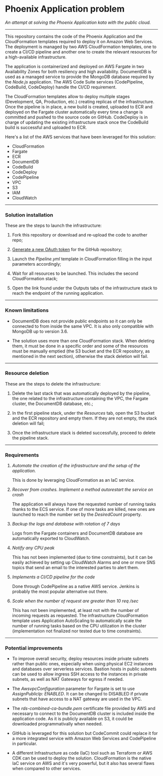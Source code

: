# Phoenix Application problem

_An attempt at solving the Phoenix Application kata with the public cloud._

---

This repository contains the code of the Phoenix Application and the CloudFormation templates required to deploy it on Amazon Web Services. The deployment is managed by two AWS CloudFormation templates, one to create a CI/CD pipeline and another one to create the relevant resources for a high-available infrastructure. 

The application is containerized and deployed on AWS Fargate in two Availability Zones for both resiliency and high availability. DocumentDB is used as a managed service to provide the MongoDB database required by the _Node.js_ application. The AWS Code Suite services (CodePipeline, CodeBuild, CodeDeploy) handle the CI/CD requirement.

The CloudFormation templates allow to deploy multiple stages (Development, QA, Production, etc.) creating replicas of the infrastructure. Once the pipeline is in place, a new build is created, uploaded to ECR and deployed on the Fargate cluster automatically every time a change is committed and pushed to the source code on GitHub. CodeDeploy is in charge of updating the existing infrastructure stack once the CodeBuild build is successful and uploaded to ECR.  

Here's a list of the AWS services that have been leveraged for this solution:

- CloudFormation
- Fargate
- ECR
- DocumentDB
- CodeBuild
- CodeDeploy
- CodePipeline
- VPC
- S3
- IAM
- CloudWatch

---

### Solution installation

These are the steps to launch the infrastructure:

1. Fork this repository or download and re-upload the code to another repo;

2. [Generate a new OAuth token](https://docs.github.com/en/free-pro-team@latest/github/authenticating-to-github/creating-a-personal-access-token) for the GitHub repository;

3. Launch the _Pipeline.yml_ template in CloudFormation filling in the input parameters accordingly;

4. Wait for all resources to be launched. This includes the second CloudFormation stack;

5. Open the link found under the Outputs tabs of the infrastructure stack to reach the endpoint of the running application. 

---

### Known limitations

- DocumentDB does not provide public endpoints so it can only be connected to from inside the same VPC. It is also only compatible with MongoDB up to version 3.6.

- The solution uses more than one CloudFormation stack. When deleting them, it must be done in a specific order and some of the resources must be manually emptied (the S3 bucket and the ECR repository, as mentioned in the next section), otherwise the stack deletion will fail. 

---

### Resource deletion

These are the steps to delete the infrastructure:

1. Delete the last stack that was automatically deployed by the pipeline, the one related to the infrastructure containing the VPC, the Fargate cluster, the DocumentDB database, etc.;

2. In the first pipeline stack, under the _Resources_ tab, open the S3 bucket and the ECR repository and empty them. If they are not empty, the stack deletion will fail;

3. Once the infrastructure stack is deleted successfully, proceed to delete the pipeline stack.

---

### Requirements 

1. _Automate the creation of the infrastructure and the setup of the application._

    This is done by leveraging CloudFormation as an IaC service. 

2. _Recover from crashes. Implement a method autorestart the service on crash_

    The application will always have the requested number of running tasks thanks to the ECS service. If one of more tasks are killed, new ones are launched to reach the number set by the _DesiredCount_ property.

3. _Backup the logs and database with rotation of 7 days_

    Logs from the Fargate containers and DocumentDB database are automatically exported to CloudWatch. 

4. _Notify any CPU peak_

    This has not been implemented (due to time constraints), but it can be easily achieved by setting up CloudWatch Alarms and one or more SNS topics that send an email to the interested parties to alert them. 

5. _Implements a CI/CD pipeline for the code_

    Done through CodePipeline as a native AWS service. Jenkins is probably the most popular alternative out there.

6. _Scale when the number of request are greater than 10 req /sec_

    This has not been implemented, at least not with the number of incoming requests as requested. The infrastructure CloudFormation template uses Application AutoScaling to automatically scale the number of running tasks based on the CPU utilization in the cluster (implementation not finalized nor tested due to time constraints).

---

### Potential improvements

- To improve overall security, deploy resources inside private subnets rather than public ones, especially when using physical EC2 instances and databases over serverless services. Bastion hosts in public subnets can be used to allow ingress SSH access to the instances in private subnets, as well as NAT Gateways for egress if needed. 

- The _AwsvpcConfiguration_ parameter for Fargate is set to use _AssignPublicIp: ENABLED_. It can be changed to DISABLED if private subnets that have access to a NAT gateway are used in the VPC.

- The _rds-combined-ca-bundle.pem_ certificate file provided by AWS and necessary to connect to the DocumentDB cluster is included inside the application code. As it is publicly available on S3, it could be downloaded programmativally when needed. 

- GitHub is leveraged for this solution but CodeCommit could replace it for a more integrated service with Amazon Web Services and CodePipeline in particular. 

- A different Infrastructure as code (IaC) tool such as Terraform or AWS CDK can be used to deploy the solution. CloudFormation is the native IaC service on AWS and it's very powerful, but it also has several flaws when compared to other services. 
